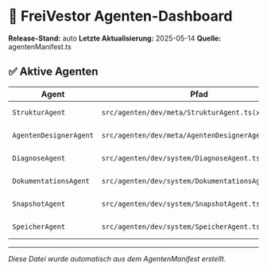 # 🧠 FreiVestor Agenten-Dashboard

**Release-Stand:** auto
**Letzte Aktualisierung:** 2025-05-14
**Quelle:** agentenManifest.ts

## ✅ Aktive Agenten

| Agent | Pfad | Trigger | Status |
|-------|------|---------|--------|
| `StrukturAgent` | `src/agenten/dev/meta/StrukturAgent.ts(x)` | DevCockpit UI | ✅ sichtbar |
| `AgentenDesignerAgent` | `src/agenten/dev/meta/AgentenDesignerAgent.ts(x)` | DevCockpit UI | ✅ sichtbar |
| `DiagnoseAgent` | `src/agenten/dev/system/DiagnoseAgent.ts(x)` | Autostart | ✅ eingebunden |
| `DokumentationsAgent` | `src/agenten/dev/system/DokumentationsAgent.ts(x)` | Autostart | ✅ eingebunden |
| `SnapshotAgent` | `src/agenten/dev/system/SnapshotAgent.ts(x)` | Autostart | ✅ eingebunden |
| `SpeicherAgent` | `src/agenten/dev/system/SpeicherAgent.ts(x)` | Autostart | ✅ eingebunden |

---
_Diese Datei wurde automatisch aus dem AgentenManifest erstellt._

